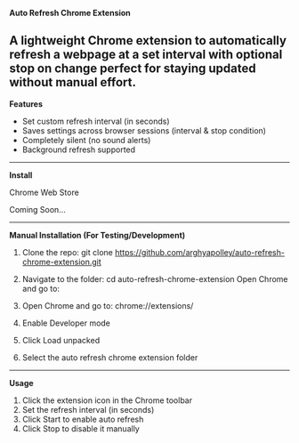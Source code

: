 **Auto Refresh Chrome Extension**

A lightweight Chrome extension to automatically refresh a webpage at a set interval with optional stop on change perfect for staying updated without manual effort.
---
**Features**

- Set custom refresh interval (in seconds)  
- Saves settings across browser sessions (interval & stop condition)  
- Completely silent (no sound alerts)  
- Background refresh supported  

---

**Install**

Chrome Web Store

Coming Soon...

---

**Manual Installation (For Testing/Development)**

1. Clone the repo:
 git clone https://github.com/arghyapolley/auto-refresh-chrome-extension.git

2. Navigate to the folder:
cd auto-refresh-chrome-extension
Open Chrome and go to:

3. Open Chrome and go to:
chrome://extensions/

4. Enable Developer mode

5. Click Load unpacked

6. Select the auto refresh chrome extension folder

---

**Usage**

1. Click the extension icon in the Chrome toolbar
2. Set the refresh interval (in seconds)
3. Click Start to enable auto refresh
4. Click Stop to disable it manually

